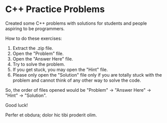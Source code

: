 # C++ Practice Problems
Created some C++ problems with solutions for students and people aspiring to be programmers.

How to do these exercises:
1. Extract the .zip file.
2. Open the "Problem" file.
3. Open the "Answer Here" file.
4. Try to solve the problem.
5. If you get stuck, you may open the "Hint" file.
6. Please only open the "Solution" file only if you are totally stuck with the problem and cannot think of any other way to solve the code.

So, the order of files opened would be "Problem" -> "Answer Here" -> "Hint" -> "Solution".

Good luck! 

Perfer et obdura; dolor hic tibi proderit olim.


